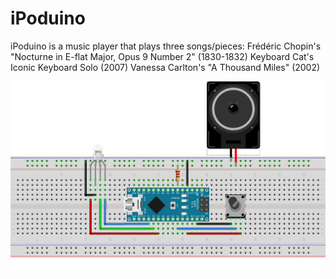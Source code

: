 # iPoduino
iPoduino is a music player that plays three songs/pieces:
    Frédéric Chopin's "Nocturne in E-flat Major, Opus 9 Number 2" (1830-1832)
    Keyboard Cat's Iconic Keyboard Solo (2007)
    Vanessa Carlton's "A Thousand Miles" (2002)

![Screenshot](iPoduinoSchematic.png)
